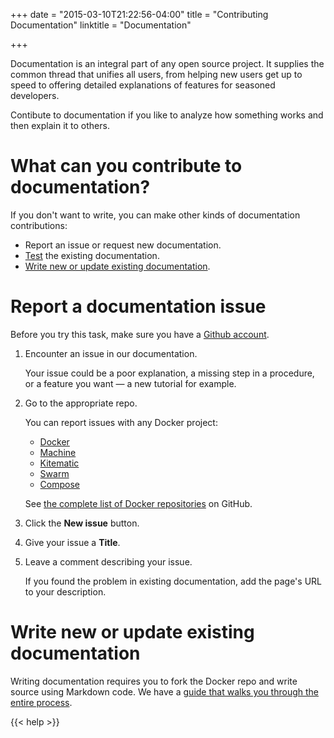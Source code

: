 +++
date = "2015-03-10T21:22:56-04:00"
title = "Contributing Documentation"
linktitle = "Documentation"


+++

Documentation is an integral part of any open source project.  It supplies the
common thread that unifies all users, from helping new users get up to speed to
offering detailed explanations of features for seasoned developers.

Contibute to documentation if you like to analyze how something works and then
explain it to others.  

# What can you contribute to documentation?

If you don't want to write, you can make other kinds of documentation
contributions:

* Report an issue or request new documentation.  
* <a href="/contributing/tests/#test-the-docker-documentation" target="_blank">Test</a> the existing documentation.
* <a href="/contributing/tests/#write-new-or-update-existing-documentation">Write new or update existing documentation</a>.


# Report a documentation issue

Before you try this task, make sure you have a <a href="https://github.com" target="_blank">Github account</a>.

1.  Encounter an issue in our documentation.

	Your issue could be a poor explanation, a missing step in a procedure, or a
	feature you want &mdash; a new tutorial for example.

2.  Go to the appropriate repo.
	
	You can report issues with any Docker project:
	
	* <a href="http://goo.gl/HZ25kq" target="_blank">Docker</a>
	* <a href="https://github.com/docker/machine/issues" target="_blank">Machine</a>
	* <a href="https://github.com/kitematic/kitematic/issues" target="_blank">Kitematic</a>
	* <a href="https://github.com/docker/swarm/users" target="_blank">Swarm</a>
	* <a href="https://github.com/docker/compose/issues" target="_blank">Compose</a>
	
	See <a href="https://github.com/docker" target="_blank">the complete list of
	Docker repositories</a> on GitHub.
	
3.  Click the **New issue** button.

4.  Give your issue a **Title**.

5.  Leave a comment describing your issue.

	If you found the problem in existing documentation, add the page's URL to your
	description.
	

# Write new or update existing documentation

Writing documentation requires you to fork the Docker repo and write source
using Markdown code.  We have a <a href="http://docs.docker.com/project">guide that walks you through the entire process</a>. 

{{< help >}}
